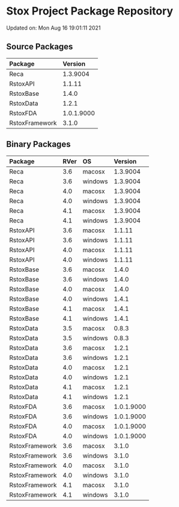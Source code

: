 # Stox Project Package Repository


Updated on: Mon Aug 16 19:01:11 2021
## Source Packages

|Package        |Version    |
|:--------------|:----------|
|Reca           |1.3.9004   |
|RstoxAPI       |1.1.11     |
|RstoxBase      |1.4.0      |
|RstoxData      |1.2.1      |
|RstoxFDA       |1.0.1.9000 |
|RstoxFramework |3.1.0      |

## Binary Packages

|Package        |RVer |OS      |Version    |
|:--------------|:----|:-------|:----------|
|Reca           |3.6  |macosx  |1.3.9004   |
|Reca           |3.6  |windows |1.3.9004   |
|Reca           |4.0  |macosx  |1.3.9004   |
|Reca           |4.0  |windows |1.3.9004   |
|Reca           |4.1  |macosx  |1.3.9004   |
|Reca           |4.1  |windows |1.3.9004   |
|RstoxAPI       |3.6  |macosx  |1.1.11     |
|RstoxAPI       |3.6  |windows |1.1.11     |
|RstoxAPI       |4.0  |macosx  |1.1.11     |
|RstoxAPI       |4.0  |windows |1.1.11     |
|RstoxBase      |3.6  |macosx  |1.4.0      |
|RstoxBase      |3.6  |windows |1.4.0      |
|RstoxBase      |4.0  |macosx  |1.4.0      |
|RstoxBase      |4.0  |windows |1.4.1      |
|RstoxBase      |4.1  |macosx  |1.4.1      |
|RstoxBase      |4.1  |windows |1.4.1      |
|RstoxData      |3.5  |macosx  |0.8.3      |
|RstoxData      |3.5  |windows |0.8.3      |
|RstoxData      |3.6  |macosx  |1.2.1      |
|RstoxData      |3.6  |windows |1.2.1      |
|RstoxData      |4.0  |macosx  |1.2.1      |
|RstoxData      |4.0  |windows |1.2.1      |
|RstoxData      |4.1  |macosx  |1.2.1      |
|RstoxData      |4.1  |windows |1.2.1      |
|RstoxFDA       |3.6  |macosx  |1.0.1.9000 |
|RstoxFDA       |3.6  |windows |1.0.1.9000 |
|RstoxFDA       |4.0  |macosx  |1.0.1.9000 |
|RstoxFDA       |4.0  |windows |1.0.1.9000 |
|RstoxFramework |3.6  |macosx  |3.1.0      |
|RstoxFramework |3.6  |windows |3.1.0      |
|RstoxFramework |4.0  |macosx  |3.1.0      |
|RstoxFramework |4.0  |windows |3.1.0      |
|RstoxFramework |4.1  |macosx  |3.1.0      |
|RstoxFramework |4.1  |windows |3.1.0      |
